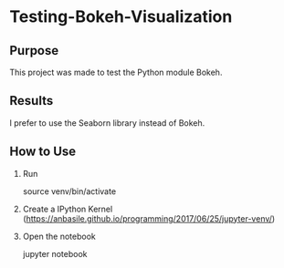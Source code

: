 # Testing-Bokeh-Visualization

## Purpose

This project was made to test the Python module Bokeh.

## Results

I prefer to use the Seaborn library instead of Bokeh.

## How to Use

1. Run

      source venv/bin/activate

2. Create a IPython Kernel (https://anbasile.github.io/programming/2017/06/25/jupyter-venv/)

3. Open the notebook

      jupyter notebook
